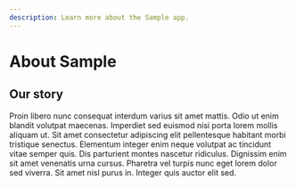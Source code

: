 ```yaml
---
description: Learn more about the Sample app.
---
```


# About Sample

## Our story

Proin libero nunc consequat interdum varius sit amet mattis. Odio ut enim blandit volutpat maecenas. Imperdiet sed euismod nisi porta lorem mollis aliquam ut. Sit amet consectetur adipiscing elit pellentesque habitant morbi tristique senectus. Elementum integer enim neque volutpat ac tincidunt vitae semper quis. Dis parturient montes nascetur ridiculus. Dignissim enim sit amet venenatis urna cursus. Pharetra vel turpis nunc eget lorem dolor sed viverra. Sit amet nisl purus in. Integer quis auctor elit sed.
